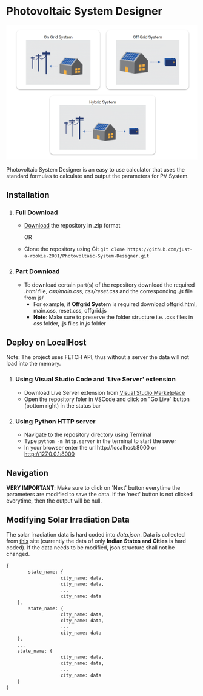 # Photovoltaic System Designer

![Home Page of the Project (index.html)](images/homepage.png)

Photovoltaic System Designer is an easy to use calculator that uses the standard formulas to calculate and output the parameters for PV System.


## Installation

 1. ### Full Download
	- [Download](https://github.com/just-a-rookie-2001/Photovoltaic-System-Designer/archive/master.zip) the repository in .zip format

		OR

	 - Clone the repository using Git
	`git clone https://github.com/just-a-rookie-2001/Photovoltaic-System-Designer.git`


2. ### Part Download
	- To download certain part(s) of the repository download the required *.html* file, *css/main.css*, *css/reset.css* and the corresponding *.js* file from js/
		- For example, if **Offgrid System** is required download offgrid.html, main.css, reset.css, offgrid.js
		- **Note**: Make sure to preserve the folder structure i.e. .css files in *css* folder, .js files in *js* folder



## Deploy on LocalHost

Note: The project uses FETCH API, thus without a server the data will not load into the memory.

 1. ### Using Visual Studio Code and 'Live Server' extension
	 - Download Live Server extension from [Visual Studio Marketplace](https://marketplace.visualstudio.com/items?itemName=ritwickdey.LiveServer&ssr=false#overview) 
	 - Open the repository foler in VSCode and click on "Go Live" button (bottom right) in the status bar


 2. ### Using Python HTTP server
	 - Navigate to the repository directory using Terminal
	 - Type `python -m http.server` in the terminal to start the sever
	 - In your browser enter the url http://localhost:8000 or http://127.0.0.1:8000


## Navigation
**VERY IMPORTANT**: Make sure to click on 'Next' button everytime the parameters are modified to save the data. If the 'next' button is not clicked everytime, then the output will be null.

## Modifying Solar Irradiation Data

The solar irradiation data is hard coded into *data.json*. Data is collected from [this](http://www.synergyenviron.com/tools/solar-irradiance) site (currently the data of only **Indian States and Cities** is hard coded). If the data needs to be modified, json structure shall not be changed.

    {
	        state_name: {
					    city_name: data,
					    city_name: data,
					    ...
					    city_name: data
		},
	        state_name: {
					    city_name: data,
					    city_name: data,
					    ...
					    city_name: data
		},
		...
		state_name: {
					    city_name: data,
					    city_name: data,
					    ...
					    city_name: data
		}    
    }

